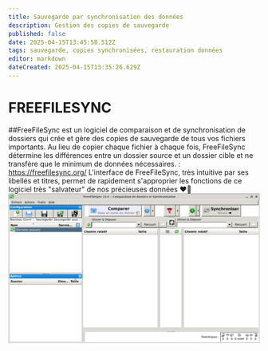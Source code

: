 ```yaml
---
title: Sauvegarde par synchronisation des données
description: Gestion des copies de sauvegarde
published: false
date: 2025-04-15T13:45:58.512Z
tags: sauvegarde, copies synchronisées, restauration données
editor: markdown
dateCreated: 2025-04-15T13:35:26.629Z
---
```


# FREEFILESYNC
##FreeFileSync est un logiciel de comparaison et de synchronisation de dossiers qui crée et gère des copies de sauvegarde de tous vos fichiers importants. Au lieu de copier chaque fichier à chaque fois, FreeFileSync détermine les différences entre un dossier source et un dossier cible et ne transfère que le minimum de données nécessaires.  : https://freefilesync.org/
L'interface de FreeFileSync, très intuitive par ses libellés et titres, permet de rapidement s'approprier les fonctions de ce logiciel très "salvateur" de nos précieuses données :heart_on_fire:
![ffs-1-interface-ouverture.png](/images/ffs-1-interface-ouverture.png)